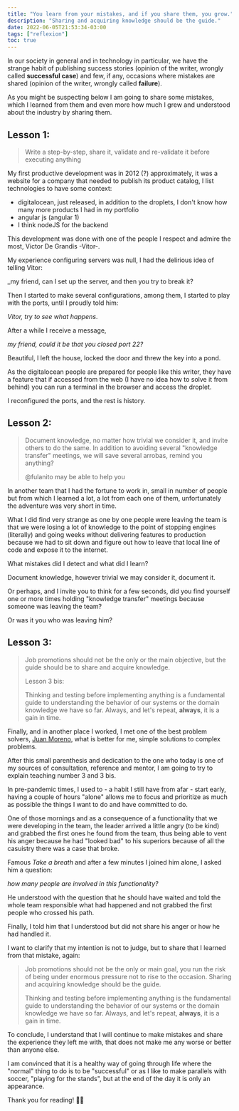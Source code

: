 ```yaml
---
title: "You learn from your mistakes, and if you share them, you grow."
description: "Sharing and acquiring knowledge should be the guide."
date: 2022-06-05T21:53:34-03:00
tags: ["reflexion"]
toc: true
---
```

In our society in general and in technology in particular, we have the strange habit of publishing success 
stories (opinion of the writer, wrongly called **successful case**) and few, if any, occasions where 
mistakes are shared (opinion of the writer, wrongly called **failure**).

As you might be suspecting below I am going to share some mistakes, which I learned from them and even more how much 
I grew and understood about the industry by sharing them.

## Lesson 1:

> Write a step-by-step, share it, validate and re-validate it before executing anything

My first productive development was in 2012 (?) approximately, it was a website for a company that needed to publish 
its product catalog, I list technologies to have some context:
- digitalocean, just released, in addition to the droplets, I don't know how many more products I had in my portfolio
- angular js (angular 1)
- I think nodeJS for the backend

This development was done with one of the people I respect and admire the most, Victor De Grandis -Vitor-. 

My experience configuring servers was null, I had the delirious idea of telling Vitor:

_my friend, can I set up the server, and then you try to break it?

Then I started to make several configurations, among them, I started to play with the ports, until I proudly told him:

_Vitor, try to see what happens_.

After a while I receive a message,

_my friend, could it be that you closed port 22?_

Beautiful, I left the house, locked the door and threw the key into a pond.

As the digitalocean people are prepared for people like this writer, they have a feature that if accessed 
from the web (I have no idea how to solve it from behind) you can run a terminal in the browser and access the droplet.

I reconfigured the ports, and the rest is history.

## Lesson 2:

> Document knowledge, no matter how trivial we consider it, and invite others to do the same. 
> In addition to avoiding several "knowledge transfer" meetings, we will save several arrobas, remind you anything?
> 
> @fulanito may be able to help you

In another team that I had the fortune to work in, small in number of people but from which I learned a lot, 
a lot from each one of them, unfortunately the adventure was very short in time.

What I did find very strange as one by one people were leaving the team is that we were losing a lot of knowledge 
to the point of stopping engines (literally) and going weeks without delivering features to production because 
we had to sit down and figure out how to leave that local line of code and expose it to the internet.

What mistakes did I detect and what did I learn?

Document knowledge, however trivial we may consider it, document it.

Or perhaps, and I invite you to think for a few seconds, did you find yourself one or more times holding 
"knowledge transfer" meetings because someone was leaving the team?

Or was it you who was leaving him?

## Lesson 3:

> Job promotions should not be the only or the main objective, but the guide should be to share and acquire knowledge.
>
> Lesson 3 bis:
> 
> Thinking and testing before implementing anything is a fundamental guide to understanding the behavior 
> of our systems or the domain knowledge we have so far. Always, and let's repeat, **always**, it is a gain in time.

Finally, and in another place I worked, I met one of the best problem solvers, 
[Juan Moreno](https://www.linkedin.com/in/morenojp/), what is better for me, simple solutions to complex problems.

After this small parenthesis and dedication to the one who today is one of my sources 
of consultation, reference and mentor, I am going to try to explain teaching number 3 and 3 bis.

In pre-pandemic times, I used to - a habit I still have from afar - start early, having a couple of hours "alone" 
allows me to focus and prioritize as much as possible the things I want to do and have committed to do.

One of those mornings and as a consequence of a functionality that we were developing in the team, 
the leader arrived a little angry (to be kind) and grabbed the first ones he found from the team, 
thus being able to vent his anger because he had "looked bad" to his superiors because of all the casuistry 
there was a case that broke.

Famous _Take a breath_ and after a few minutes I joined him alone, I asked him a question:

_how many people are involved in this functionality?_

He understood with the question that he should have waited and told the whole team responsible what had happened 
and not grabbed the first people who crossed his path.

Finally, I told him that I understood but did not share his anger or how he had handled it.

I want to clarify that my intention is not to judge, but to share that I learned from that mistake, again:

> Job promotions should not be the only or main goal, you run the risk of being under enormous 
> pressure not to rise to the occasion. Sharing and acquiring knowledge should be the guide.
> 
> Thinking and testing before implementing anything is the fundamental guide to understanding the behavior 
> of our systems or the domain knowledge we have so far. 
> Always, and let's repeat, **always**, it is a gain in time.

To conclude, I understand that I will continue to make mistakes and share the experience they left me with, 
that does not make me any worse or better than anyone else.

I am convinced that it is a healthy way of going through life where the "normal" thing to do is to be "successful" 
or as I like to make parallels with soccer, "playing for the stands", but at the end of the day 
it is only an appearance.

Thank you for reading! 👋🏽
